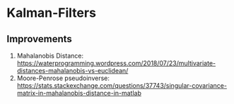 # Kalman-Filters

## Improvements
1. Mahalanobis Distance: https://waterprogramming.wordpress.com/2018/07/23/multivariate-distances-mahalanobis-vs-euclidean/
2. Moore-Penrose pseudoinverse: https://stats.stackexchange.com/questions/37743/singular-covariance-matrix-in-mahalanobis-distance-in-matlab
